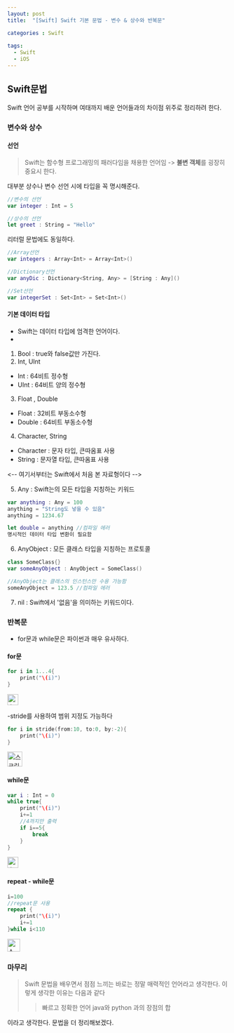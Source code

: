 ```yaml
---
layout: post
title:  "[Swift] Swift 기본 문법 - 변수 & 상수와 반복문"

categories : Swift
  
tags:
  - Swift
  - iOS
---
```


## Swift문법
Swift 언어 공부를 시작하며 여태까지 배운 언어들과의 차이점 위주로 정리하려 한다.

### 변수와 상수

#### 선언
> Swift는 함수형 프로그래밍의 패러다임을 채용한 언어임 -> **불변 객체**를 굉장히 중요시 한다.

대부분 상수나 변수 선언 시에 타입을 꼭 명시해준다.

```swift
//변수의 선언
var integer : Int = 5

//상수의 선언
let greet : String = "Hello" 
```

리터럴 문법에도 동일하다.
```swift
//Array선언
var integers : Array<Int> = Array<Int>()

//Dictionary선언
var anyDic : Dictionary<String, Any> = [String : Any]()

//Set선언
var integerSet : Set<Int> = Set<Int>()
```
#### 기본 데이터 타입
- Swift는 데이터 타입에 엄격한 언어이다. 
- 
1. Bool : true와 false값만 가진다.
2. Int, UInt 
  - Int : 64비트 정수형
  - UInt : 64비트 양의 정수형
3. Float , Double
  - Float : 32비트 부동소수형
  - Double : 64비트 부동소수형

4. Character, String
  - Character : 문자 타입, 큰따옴표 사용
  - String : 문자열 타입, 큰따옴표 사용

<-- 여기서부터는 Swift에서 처음 본 자료형이다 -->

5. Any : Swift는의 모든 타입을 지칭하는 키워드 
```swift
var anything : Any = 100
anything = "String도 넣을 수 있음"
anything = 1234.67

let double = anything //컴파일 에러
명시적인 데이터 타입 변환이 필요함
```

6. AnyObject : 모든 클래스 타입을 지칭하는 프로토콜
```swift
class SomeClass{}
var someAnyObject : AnyObject = SomeClass()

//AnyObject는 클래스의 인스턴스만 수용 가능함
someAnyObject = 123.5 //컴파일 에러
```
7. nil : Swift에서 '없음'을 의미하는 키워드이다.


### 반복문
- for문과 while문은 파이썬과 매우 유사하다.

#### for문
```swift
for i in 1...4{
    print("\(i)")
}
```
<img width="25" alt="스크린샷 2023-01-03 오전 9 28 56" src="https://user-images.githubusercontent.com/110437548/210287119-d07468bd-0225-46be-a46a-b687950ddc8c.png">


-stride를 사용하여 범위 지정도 가능하다
```swift
for i in stride(from:10, to:0, by:-2){
    print("\(i)")
}
```
<img width="34" alt="스크린샷 2023-01-03 오전 9 27 39" src="https://user-images.githubusercontent.com/110437548/210287068-2c133e86-0998-495a-a7b9-84bf83dcafab.png">


#### while문
```swift
var i : Int = 0
while true{
    print("\(i)")
    i+=1
    //4까지만 출력
    if i==5{
        break
    }
}
```
<img width="25" alt="스크린샷 2023-01-03 오전 9 28 18" src="https://user-images.githubusercontent.com/110437548/210287096-360c5d71-20eb-458d-aa50-4dd666394cba.png">

#### repeat - while문
```swift
i=100
//repeat문 사용
repeat {
    print("\(i)")
    i+=1
}while i<110
```
<img width="29" alt="스크린샷 2023-01-03 오전 9 28 39" src="https://user-images.githubusercontent.com/110437548/210287108-b6c0235c-70a6-4b08-a1c7-969e9f8972ed.png">

### 마무리
> Swift 문법을 배우면서 점점 느끼는 바로는 정말 매력적인 언어라고 생각한다. 
> 이렇게 생각한 이유는 다음과 같다
> > 빠르고 정확한 언어
> > java와 python 과의 장점의 합

이라고 생각한다. 
문법을 더 정리해보겠다.
